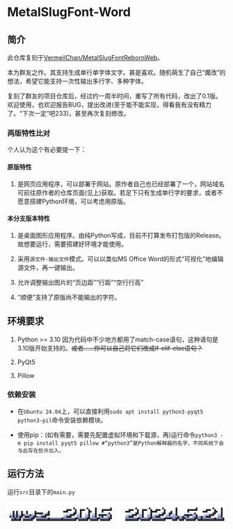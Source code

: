 # MetalSlugFont-Word

## 简介

此仓库复刻于[VermeilChan/MetalSlugFontRebornWeb](https://github.com/VermeilChan/MetalSlugFontRebornWeb)。

本为群友之作。其支持生成单行单字体文字。甚是喜欢。随机萌生了自己“魔改”的想法，希望它能支持一次性输出多行字、多种字体。

复刻了群友的项目仓库后，经过约一周半时间，重写了所有代码，改出了0.1版。欢迎使用，也欢迎报告BUG，提出改进(至于能不能实现，得看我有没有精力了。“下次一定”吧233)，甚至再次复刻修改。

### 两版特性比对

个人认为这个有必要提一下：

#### 原版特性

1. 是网页应用程序，可以部署于网站。原作者自己也已经部署了一个，网站域名可前往原作者的仓库页面(见上)获取。若足下只有生成单行字的要求，或者不愿意搭建Python环境，可以考虑用原版。

#### 本分支版本特性

1. 是桌面图形应用程序。由纯Python写成，目前不打算发布打包版的Release。故想要运行，需要搭建好环境才能使用。

2. 采用`源文件-输出文件`模式。可以以类似MS Office Word的形式“可视化”地编辑源文件，再一键输出。

3. 允许调整输出图片的“页边距”“行距”“空行行高”

4. “顺便”支持了原版尚不能输出的字符。

<!-- 有彩蛋！ -->

## 环境要求

1. Python >= 3.10 因为代码中不少地方都用了match-case语句，这种语句是3.10版开始支持的。<s>或者……你可以自己将它们改成if-elif-else语句？</s>

2. PyQt5

3. Pillow

### 依赖安装

* 在`Ubuntu 24.04`上，可以直接利用`sudo apt install python3-pyqt5 python3-pil`命令安装依赖模块。

* 使用pip：(如有需要，需要先配置虚拟环境和下载源，再)运行命令`python3 -m pip install pyqt5 pillow #“python3”是Python解释器的名字，不同系统下会与此存在些许出入。`

## 运行方法

运行`src`目录下的`main.py`

![wyz-2015](src/static/assets/examples/sign.png)

